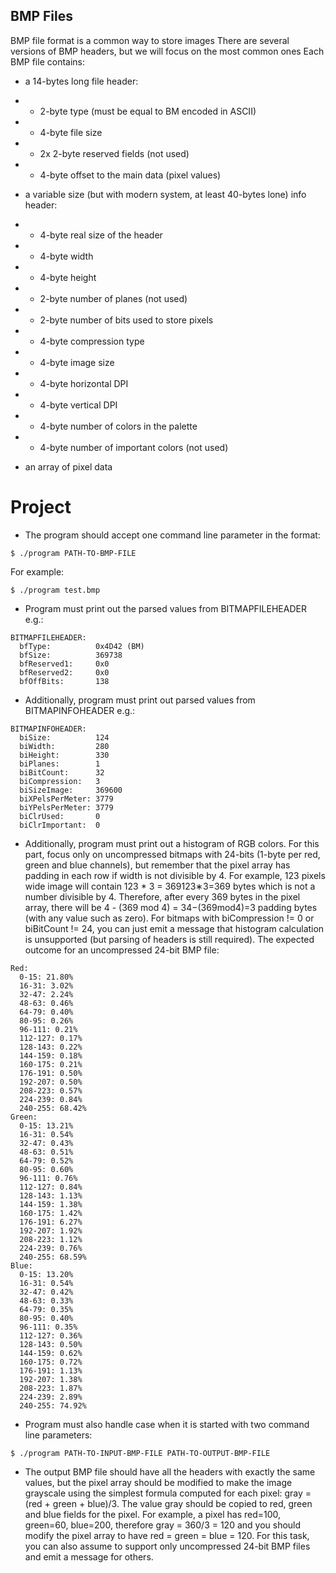 ## BMP Files
BMP file format is a common way to store images
There are several versions of BMP headers, but we will focus on the most common ones
Each BMP file contains:
* a 14-bytes long file header:
* * 2-byte type (must be equal to BM encoded in ASCII)
* * 4-byte file size
* * 2x 2-byte reserved fields (not used)
* * 4-byte offset to the main data (pixel values)
* a variable size (but with modern system, at least 40-bytes lone) info header:
* * 4-byte real size of the header
* * 4-byte width
* * 4-byte height
* * 2-byte number of planes (not used)
* * 2-byte number of bits used to store pixels
* * 4-byte compression type
* * 4-byte image size
* * 4-byte horizontal DPI
* * 4-byte vertical DPI
* * 4-byte number of colors in the palette
* * 4-byte number of important colors (not used)

* an array of pixel data
# Project
* The program should accept one command line parameter in the format:
```
$ ./program PATH-TO-BMP-FILE
```
For example:
```
$ ./program test.bmp
```
* Program must print out the parsed values from BITMAPFILEHEADER e.g.:
```
BITMAPFILEHEADER:
  bfType:          0x4D42 (BM)
  bfSize:          369738
  bfReserved1:     0x0
  bfReserved2:     0x0
  bfOffBits:       138
```

* Additionally, program must print out parsed values from BITMAPINFOHEADER e.g.:
```
BITMAPINFOHEADER:
  biSize:          124
  biWidth:         280
  biHeight:        330
  biPlanes:        1
  biBitCount:      32
  biCompression:   3
  biSizeImage:     369600
  biXPelsPerMeter: 3779
  biYPelsPerMeter: 3779
  biClrUsed:       0
  biClrImportant:  0
```

* Additionally, program must print out a histogram of RGB colors. For this part, focus only on uncompressed bitmaps with 24-bits (1-byte per red, green and blue channels), but remember that the pixel array has padding in each row if width is not divisible by 4. For example, 123 pixels wide image will contain 123 * 3 = 369123∗3=369 bytes which is not a number divisible by 4. Therefore, after every 369 bytes in the pixel array, there will be 4 - (369 mod 4) = 34−(369mod4)=3 padding bytes (with any value such as zero). For bitmaps with biCompression != 0 or biBitCount != 24, you can just emit a message that histogram calculation is unsupported (but parsing of headers is still required). The expected outcome for an uncompressed 24-bit BMP file:
```
Red:
  0-15: 21.80%
  16-31: 3.02%
  32-47: 2.24%
  48-63: 0.46%
  64-79: 0.40%
  80-95: 0.26%
  96-111: 0.21%
  112-127: 0.17%
  128-143: 0.22%
  144-159: 0.18%
  160-175: 0.21%
  176-191: 0.50%
  192-207: 0.50%
  208-223: 0.57%
  224-239: 0.84%
  240-255: 68.42%
Green:
  0-15: 13.21%
  16-31: 0.54%
  32-47: 0.43%
  48-63: 0.51%
  64-79: 0.52%
  80-95: 0.60%
  96-111: 0.76%
  112-127: 0.84%
  128-143: 1.13%
  144-159: 1.38%
  160-175: 1.42%
  176-191: 6.27%
  192-207: 1.92%
  208-223: 1.12%
  224-239: 0.76%
  240-255: 68.59%
Blue:
  0-15: 13.20%
  16-31: 0.54%
  32-47: 0.42%
  48-63: 0.33%
  64-79: 0.35%
  80-95: 0.40%
  96-111: 0.35%
  112-127: 0.36%
  128-143: 0.50%
  144-159: 0.62%
  160-175: 0.72%
  176-191: 1.13%
  192-207: 1.38%
  208-223: 1.87%
  224-239: 2.89%
  240-255: 74.92%
```

* Program must also handle case when it is started with two command line parameters:
```
$ ./program PATH-TO-INPUT-BMP-FILE PATH-TO-OUTPUT-BMP-FILE
```

* The output BMP file should have all the headers with exactly the same values, but the pixel array should be modified to make the image grayscale using the simplest formula computed for each pixel: gray =(red + green + blue)/3. The value gray should be copied to red, green and blue fields for the pixel. For example, a pixel has red=100, green=60, blue=200, therefore gray = 360/3 = 120 and you should modify the pixel array to have red = green = blue = 120. For this task, you can also assume to support only uncompressed 24-bit BMP files and emit a message for others.
